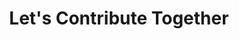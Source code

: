 ---
id: Let's Contribute Together
title: Let's Contribute Together
sidebar_label: Let's Contribute Together
---